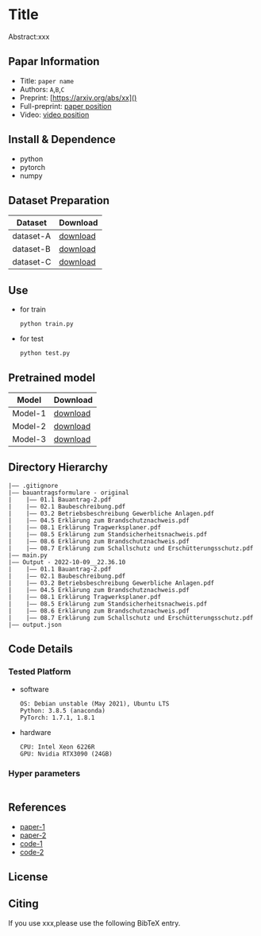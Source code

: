 Title
===
Abstract:xxx
## Papar Information
- Title:  `paper name`
- Authors:  `A`,`B`,`C`
- Preprint: [https://arxiv.org/abs/xx]()
- Full-preprint: [paper position]()
- Video: [video position]()

## Install & Dependence
- python
- pytorch
- numpy

## Dataset Preparation
| Dataset | Download |
| ---     | ---   |
| dataset-A | [download]() |
| dataset-B | [download]() |
| dataset-C | [download]() |

## Use
- for train
  ```
  python train.py
  ```
- for test
  ```
  python test.py
  ```
## Pretrained model
| Model | Download |
| ---     | ---   |
| Model-1 | [download]() |
| Model-2 | [download]() |
| Model-3 | [download]() |


## Directory Hierarchy
```
|—— .gitignore
|—— bauantragsformulare - original
|    |—— 01.1 Bauantrag-2.pdf
|    |—— 02.1 Baubeschreibung.pdf
|    |—— 03.2 Betriebsbeschreibung Gewerbliche Anlagen.pdf
|    |—— 04.5 Erklärung zum Brandschutznachweis.pdf
|    |—— 08.1 Erklärung Tragwerksplaner.pdf
|    |—— 08.5 Erklärung zum Standsicherheitsnachweis.pdf
|    |—— 08.6 Erklärung zum Brandschutznachweis.pdf
|    |—— 08.7 Erklärung zum Schallschutz und Erschütterungsschutz.pdf
|—— main.py
|—— Output - 2022-10-09__22.36.10
|    |—— 01.1 Bauantrag-2.pdf
|    |—— 02.1 Baubeschreibung.pdf
|    |—— 03.2 Betriebsbeschreibung Gewerbliche Anlagen.pdf
|    |—— 04.5 Erklärung zum Brandschutznachweis.pdf
|    |—— 08.1 Erklärung Tragwerksplaner.pdf
|    |—— 08.5 Erklärung zum Standsicherheitsnachweis.pdf
|    |—— 08.6 Erklärung zum Brandschutznachweis.pdf
|    |—— 08.7 Erklärung zum Schallschutz und Erschütterungsschutz.pdf
|—— output.json
```
## Code Details
### Tested Platform
- software
  ```
  OS: Debian unstable (May 2021), Ubuntu LTS
  Python: 3.8.5 (anaconda)
  PyTorch: 1.7.1, 1.8.1
  ```
- hardware
  ```
  CPU: Intel Xeon 6226R
  GPU: Nvidia RTX3090 (24GB)
  ```
### Hyper parameters
```
```
## References
- [paper-1]()
- [paper-2]()
- [code-1](https://github.com)
- [code-2](https://github.com)
  
## License

## Citing
If you use xxx,please use the following BibTeX entry.
```
```
